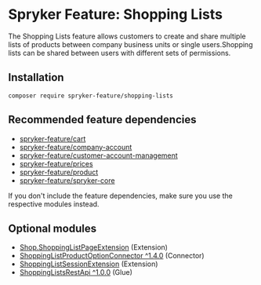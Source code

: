 # Spryker Feature: Shopping Lists

The Shopping Lists feature allows customers to create and share multiple lists of products between company business units or single users.Shopping lists can be shared between users with different sets of permissions.

## Installation

```
composer require spryker-feature/shopping-lists
```

## Recommended feature dependencies
- [spryker-feature/cart](https://github.com/spryker-feature/cart)
- [spryker-feature/company-account](https://github.com/spryker-feature/company-account)
- [spryker-feature/customer-account-management](https://github.com/spryker-feature/customer-account-management)
- [spryker-feature/prices](https://github.com/spryker-feature/prices)
- [spryker-feature/product](https://github.com/spryker-feature/product)
- [spryker-feature/spryker-core](https://github.com/spryker-feature/spryker-core)

If you don't include the feature dependencies, make sure you use the respective modules instead.

## Optional modules
- [Shop.ShoppingListPageExtension](https://github.com/spryker-shop/shopping-list-page-extension) (Extension)
- [ShoppingListProductOptionConnector ^1.4.0](https://github.com/spryker/shopping-list-product-option-connector) (Connector)
- [ShoppingListSessionExtension](https://github.com/spryker/shopping-list-session-extension) (Extension)
- [ShoppingListsRestApi ^1.0.0](https://github.com/spryker/shopping-lists-rest-api) (Glue)
